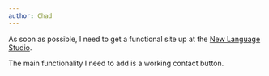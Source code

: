 ```yaml
---
author: Chad
---
```


As soon as possible, I need to get a functional site up at the [New Language Studio](www.newlanguagestudio.com).

The main functionality I need to add is a working contact button.
